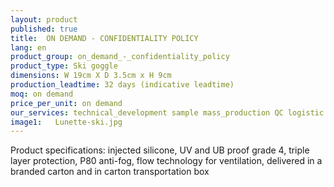 ```yaml
---
layout: product
published: true
title:  ON DEMAND - CONFIDENTIALITY POLICY
lang: en
product_group: on_demand_-_confidentiality_policy
product_type: Ski goggle
dimensions: W 19cm X D 3.5cm x H 9cm
production_leadtime: 32 days (indicative leadtime)
moq: on demand
price_per_unit: on demand
our_services: technical_development sample mass_production QC logistic shipping
image1:   Lunette-ski.jpg
---
```

Product specifications:  injected silicone, UV and UB proof grade 4, triple layer protection, P80 anti-fog, flow technology for ventilation, delivered in a branded carton and in carton transportation box						
